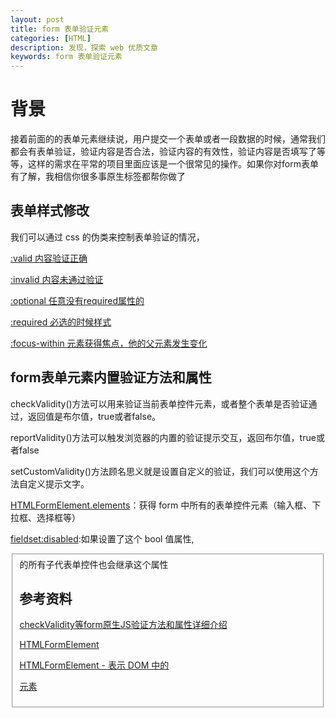 ```yaml
---
layout: post
title: form 表单验证元素
categories: [HTML]
description: 发现，探索 web 优质文章
keywords: form 表单验证元素
---
```


# 背景
接着前面的的表单元素继续说，用户提交一个表单或者一段数据的时候，通常我们都会有表单验证，验证内容是否合法，验证内容的有效性，验证内容是否填写了等等，这样的需求在平常的项目里面应该是一个很常见的操作。如果你对form表单有了解，我相信你很多事原生标签都帮你做了

## 表单样式修改
我们可以通过 css 的伪类来控制表单验证的情况，

[:valid 内容验证正确](https://developer.mozilla.org/zh-CN/docs/Web/CSS/:valid)

[:invalid 内容未通过验证](https://developer.mozilla.org/zh-CN/docs/Web/CSS/:invalid)

[:optional 任意没有required属性的](https://developer.mozilla.org/zh-CN/docs/Web/CSS/:optional)

[:required 必选的时候样式](https://developer.mozilla.org/en-US/docs/Web/CSS/:required)

[:focus-within 元素获得焦点，他的父元素发生变化](https://developer.mozilla.org/zh-CN/docs/Web/CSS/:focus-within)


## form表单元素内置验证方法和属性

checkValidity()方法可以用来验证当前表单控件元素，或者整个表单是否验证通过，返回值是布尔值，true或者false。

reportValidity()方法可以触发浏览器的内置的验证提示交互，返回布尔值，true或者false

setCustomValidity()方法顾名思义就是设置自定义的验证，我们可以使用这个方法自定义提示文字。

[HTMLFormElement.elements](https://developer.mozilla.org/zh-CN/docs/Web/API/HTMLFormElement/elements)：获得 form 中所有的表单控件元素（输入框、下拉框、选择框等）

[fieldset:disabled](https://developer.mozilla.org/zh-CN/docs/Web/HTML/Element/fieldset):如果设置了这个 bool 值属性, <fieldset> 的所有子代表单控件也会继承这个属性

## 参考资料
[checkValidity等form原生JS验证方法和属性详细介绍](https://www.zhangxinxu.com/wordpress/2019/08/js-checkvalidity-setcustomvalidity/)


[HTMLFormElement](https://developer.mozilla.org/en-US/docs/Web/API/HTMLFormElement)

[HTMLFormElement - 表示 DOM 中的 <form> 元素](https://www.mifengjc.com/api/HTMLFormElement.html)

